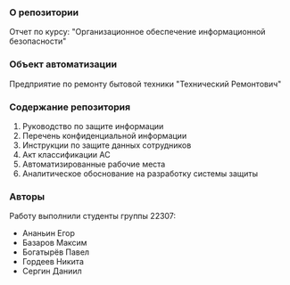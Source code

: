 ### О репозитории
Отчет по курсу: "Организационное обеспечение информационной безопасности"

### Объект автоматизации
Предприятие по ремонту бытовой техники "Технический Ремонтович"

### Содержание репозитория
1. Руководство по защите информации
2. Перечень конфиденциальной информации
3. Инструкции по защите данных сотрудников
4. Акт классификации АС
5. Автоматизированные рабочие места
6. Аналитическое обоснование на разработку системы защиты

### Авторы
Работу выполнили студенты группы 22307:
- Ананьин Егор
- Базаров Максим
- Богатырёв Павел
- Гордеев Никита
- Сергин Даниил
